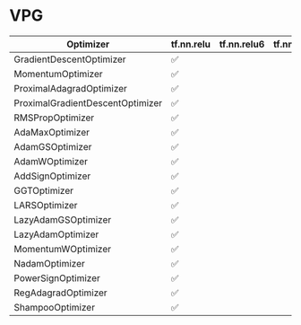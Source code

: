 # VPG
| Optimizer  | tf.nn.relu | tf.nn.relu6 | tf.nn.crelu | tf.nn.elu | tf.nn.selu | tf.nn.softplus | tf.nn.softsign | tf.sigmoid | tf.tanh |
| ------------- | ------------- | --| --| --| --| --| --| --| --|
| GradientDescentOptimizer | :white_check_mark: |
| MomentumOptimizer | :white_check_mark: |
| ProximalAdagradOptimizer | :white_check_mark: |
| ProximalGradientDescentOptimizer | :white_check_mark: |
| RMSPropOptimizer | :white_check_mark: |
| AdaMaxOptimizer | :white_check_mark: |
| AdamGSOptimizer | :white_check_mark: |
| AdamWOptimizer | :white_check_mark: |
| AddSignOptimizer | :white_check_mark: |
| GGTOptimizer | :white_check_mark: |
| LARSOptimizer | :white_check_mark: |
| LazyAdamGSOptimizer | :white_check_mark: |
| LazyAdamOptimizer | :white_check_mark: |
| MomentumWOptimizer | :white_check_mark: |
| NadamOptimizer | :white_check_mark: |
| PowerSignOptimizer | :white_check_mark: |
| RegAdagradOptimizer | :white_check_mark: |
| ShampooOptimizer | :white_check_mark: |
